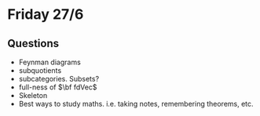 # Friday 27/6

## Questions

- Feynman diagrams
- subquotients
- subcategories. Subsets?
- full-ness of $\bf fdVec$
- Skeleton
- Best ways to study maths. i.e. taking notes, remembering theorems, etc.



